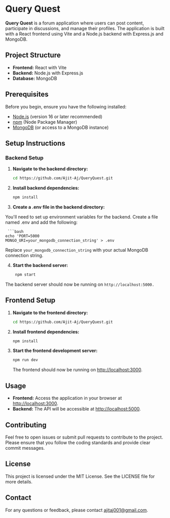 # Query Quest

**Query Quest** is a forum application where users can post content, participate in discussions, and manage their profiles. The application is built with a React frontend using Vite and a Node.js backend with Express.js and MongoDB.

## Project Structure

- **Frontend:** React with Vite
- **Backend:** Node.js with Express.js
- **Database:** MongoDB

## Prerequisites

Before you begin, ensure you have the following installed:

- [Node.js](https://nodejs.org) (version 16 or later recommended)
- [npm](https://www.npmjs.com/get-npm) (Node Package Manager)
- [MongoDB](https://www.mongodb.com/try/download/community) (or access to a MongoDB instance)

## Setup Instructions

### Backend Setup

1. **Navigate to the backend directory:**

   ```bash
   cd https://github.com/Ajit-Aj/QueryQuest.git
   
2. **Install backend dependencies:**

    ```bash
    npm install
3. **Create a .env file in the backend directory:**

You'll need to set up environment variables for the backend. Create a file named .env and add the following:

     ```bash
    echo 'PORT=5000
    MONGO_URI=your_mongodb_connection_string' > .env

Replace `your_mongodb_connection_string` with your actual MongoDB connection string.

4. **Start the backend server:**
   ```bash
    npm start

The backend server should now be running on `http://localhost:5000.`

## Frontend Setup

1. **Navigate to the frontend directory:**
    ```bash
    cd https://github.com/Ajit-Aj/QueryQuest.git
    ```

2. **Install frontend dependencies:**
    ```bash
    npm install
    ```

3. **Start the frontend development server:**
    ```bash
    npm run dev
    ```

   The frontend should now be running on [http://localhost:3000](http://localhost:3000).

## Usage

- **Frontend:** Access the application in your browser at [http://localhost:3000](http://localhost:3000).
- **Backend:** The API will be accessible at [http://localhost:5000](http://localhost:5000).

## Contributing

Feel free to open issues or submit pull requests to contribute to the project. Please ensure that you follow the coding standards and provide clear commit messages.

## License

This project is licensed under the MIT License. See the LICENSE file for more details.

## Contact

For any questions or feedback, please contact [ajitaj001@gmail.com](ajitaj001@gmail.com).
